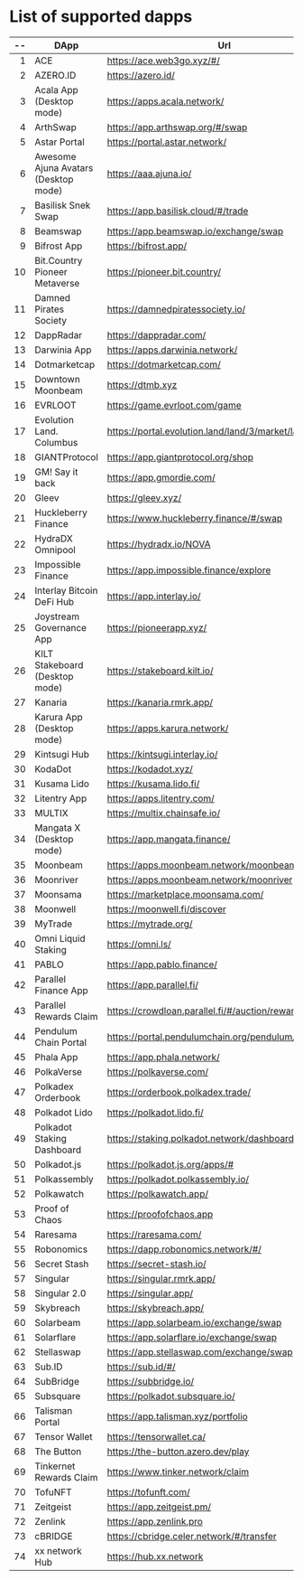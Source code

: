
# List of supported dapps
| --  |                 DApp                 |                         Url                          |             Tags              |
| --: | ------------------------------------ | ---------------------------------------------------- | ----------------------------- |
|   1 | ACE                                  | https://ace.web3go.xyz/#/                            | utilities                     |
|   2 | AZERO.ID                             | https://azero.id/                                    | utilities                     |
|   3 | Acala App (Desktop mode)             | https://apps.acala.network/                          | bridge,dex,staking            |
|   4 | ArthSwap                             | https://app.arthswap.org/#/swap                      | dex,staking,evm               |
|   5 | Astar Portal                         | https://portal.astar.network/                        | bridge,staking,evm            |
|   6 | Awesome Ajuna Avatars (Desktop mode) | https://aaa.ajuna.io/                                | nft,gaming                    |
|   7 | Basilisk Snek Swap                   | https://app.basilisk.cloud/#/trade                   | bridge,dex                    |
|   8 | Beamswap                             | https://app.beamswap.io/exchange/swap                | bridge,dex,staking,evm        |
|   9 | Bifrost App                          | https://bifrost.app/                                 | bridge,crowdloans,dex,staking |
|  10 | Bit.Country Pioneer Metaverse        | https://pioneer.bit.country/                         | nft,staking,gaming            |
|  11 | Damned Pirates Society               | https://damnedpiratessociety.io/                     | nft,evm,gaming                |
|  12 | DappRadar                            | https://dappradar.com/                               | social                        |
|  13 | Darwinia App                         | https://apps.darwinia.network/                       | staking                       |
|  14 | Dotmarketcap                         | https://dotmarketcap.com/                            | social                        |
|  15 | Downtown Moonbeam                    | https://dtmb.xyz                                     | evm,social                    |
|  16 | EVRLOOT                              | https://game.evrloot.com/game                        | nft,gaming                    |
|  17 | Evolution Land. Columbus             | https://portal.evolution.land/land/3/market/land     | nft,evm,gaming                |
|  18 | GIANTProtocol                        | https://app.giantprotocol.org/shop                   | utilities                     |
|  19 | GM! Say it back                      | https://app.gmordie.com/                             | social                        |
|  20 | Gleev                                | https://gleev.xyz/                                   | social                        |
|  21 | Huckleberry Finance                  | https://www.huckleberry.finance/#/swap               | bridge,dex,staking,evm        |
|  22 | HydraDX Omnipool                     | https://hydradx.io/NOVA                              | bridge,dex                    |
|  23 | Impossible Finance                   | https://app.impossible.finance/explore               | dex,evm                       |
|  24 | Interlay Bitcoin DeFi Hub            | https://app.interlay.io/                             | bridge,staking,dex            |
|  25 | Joystream Governance App             | https://pioneerapp.xyz/                              | governance                    |
|  26 | KILT Stakeboard (Desktop mode)       | https://stakeboard.kilt.io/                          | staking                       |
|  27 | Kanaria                              | https://kanaria.rmrk.app/                            | nft                           |
|  28 | Karura App (Desktop mode)            | https://apps.karura.network/                         | bridge,dex,staking            |
|  29 | Kintsugi Hub                         | https://kintsugi.interlay.io/                        | bridge,staking,crowdloans     |
|  30 | KodaDot                              | https://kodadot.xyz/                                 | nft                           |
|  31 | Kusama Lido                          | https://kusama.lido.fi/                              | staking,evm                   |
|  32 | Litentry App                         | https://apps.litentry.com/                           | bridge,evm                    |
|  33 | MULTIX                               | https://multix.chainsafe.io/                         | utilities                     |
|  34 | Mangata X (Desktop mode)             | https://app.mangata.finance/                         | bridge                        |
|  35 | Moonbeam                             | https://apps.moonbeam.network/moonbeam               | bridge,staking,crowdloans,evm |
|  36 | Moonriver                            | https://apps.moonbeam.network/moonriver              | bridge,staking,crowdloans,evm |
|  37 | Moonsama                             | https://marketplace.moonsama.com/                    | nft,evm                       |
|  38 | Moonwell                             | https://moonwell.fi/discover                         | bridge,staking,evm            |
|  39 | MyTrade                              | https://mytrade.org/                                 | dex,staking,evm               |
|  40 | Omni Liquid Staking                  | https://omni.ls/                                     | bridge,staking                |
|  41 | PABLO                                | https://app.pablo.finance/                           | dex                           |
|  42 | Parallel Finance App                 | https://app.parallel.fi/                             | bridge,dex                    |
|  43 | Parallel Rewards Claim               | https://crowdloan.parallel.fi/#/auction/rewards/     | crowdloans                    |
|  44 | Pendulum Chain Portal                | https://portal.pendulumchain.org/pendulum/dashboard  | utilities,staking             |
|  45 | Phala App                            | https://app.phala.network/                           | staking                       |
|  46 | PolkaVerse                           | https://polkaverse.com/                              | social                        |
|  47 | Polkadex Orderbook                   | https://orderbook.polkadex.trade/                    | dex,utilities                 |
|  48 | Polkadot Lido                        | https://polkadot.lido.fi/                            | staking,evm                   |
|  49 | Polkadot Staking Dashboard           | https://staking.polkadot.network/dashboard#/overview | staking,utilities             |
|  50 | Polkadot.js                          | https://polkadot.js.org/apps/#                       | utilities                     |
|  51 | Polkassembly                         | https://polkadot.polkassembly.io/                    | governance                    |
|  52 | Polkawatch                           | https://polkawatch.app/                              | staking                       |
|  53 | Proof of Chaos                       | https://proofofchaos.app                             | nft,governance                |
|  54 | Raresama                             | https://raresama.com/                                | nft                           |
|  55 | Robonomics                           | https://dapp.robonomics.network/#/                   | utilities                     |
|  56 | Secret Stash                         | https://secret-stash.io/                             | nft,utilities                 |
|  57 | Singular                             | https://singular.rmrk.app/                           | nft                           |
|  58 | Singular 2.0                         | https://singular.app/                                | nft                           |
|  59 | Skybreach                            | https://skybreach.app/                               | nft,evm,gaming                |
|  60 | Solarbeam                            | https://app.solarbeam.io/exchange/swap               | bridge,dex,staking,evm        |
|  61 | Solarflare                           | https://app.solarflare.io/exchange/swap              | bridge,dex,staking,evm        |
|  62 | Stellaswap                           | https://app.stellaswap.com/exchange/swap             | bridge,dex,staking,evm        |
|  63 | Sub.ID                               | https://sub.id/#/                                    | utilities                     |
|  64 | SubBridge                            | https://subbridge.io/                                | bridge,evm                    |
|  65 | Subsquare                            | https://polkadot.subsquare.io/                       | governance                    |
|  66 | Talisman Portal                      | https://app.talisman.xyz/portfolio                   | crowdloans,nft                |
|  67 | Tensor Wallet                        | https://tensorwallet.ca/                             | utilities,staking             |
|  68 | The Button                           | https://the-button.azero.dev/play                    | gaming                        |
|  69 | Tinkernet Rewards Claim              | https://www.tinker.network/claim                     | crowdloans                    |
|  70 | TofuNFT                              | https://tofunft.com/                                 | nft,evm                       |
|  71 | Zeitgeist                            | https://app.zeitgeist.pm/                            | utilities                     |
|  72 | Zenlink                              | https://app.zenlink.pro                              | dex,staking                   |
|  73 | cBRIDGE                              | https://cbridge.celer.network/#/transfer             | dex,evm,nft                   |
|  74 | xx network Hub                       | https://hub.xx.network                               | social,staking,utilities      |
